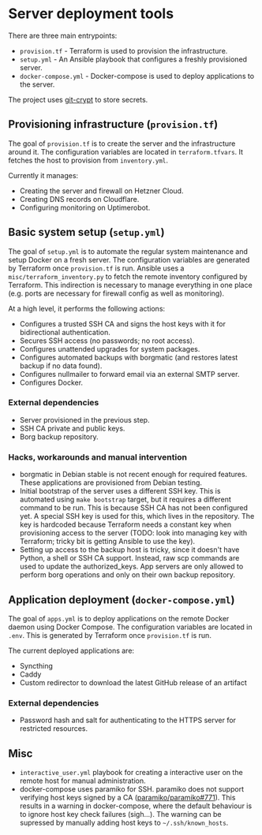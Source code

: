 # Server deployment tools

There are three main entrypoints:

- `provision.tf` - Terraform is used to provision the infrastructure.
- `setup.yml` - An Ansible playbook that configures a freshly provisioned server.
- `docker-compose.yml` - Docker-compose is used to deploy applications to the server.

The project uses [git-crypt](https://github.com/AGWA/git-crypt) to store secrets.

## Provisioning infrastructure (`provision.tf`)

The goal of `provision.tf` is to create the server and the infrastructure around it. The configuration variables are located in `terraform.tfvars`. It fetches the host to provision from `inventory.yml`.

Currently it manages:

- Creating the server and firewall on Hetzner Cloud.
- Creating DNS records on Cloudflare.
- Configuring monitoring on Uptimerobot.

## Basic system setup (`setup.yml`)

The goal of `setup.yml` is to automate the regular system maintenance and setup Docker on a fresh server. The configuration variables are generated by Terraform once `provision.tf` is run. Ansible uses a `misc/terraform_inventory.py` to fetch the remote inventory configured by Terraform. This indirection is necessary to manage everything in one place (e.g. ports are necessary for firewall config as well as monitoring).

At a high level, it performs the following actions:

- Configures a trusted SSH CA and signs the host keys with it for bidirectional authentication.
- Secures SSH access (no passwords; no root access).
- Configures unattended upgrades for system packages.
- Configures automated backups with borgmatic (and restores latest backup if no data found).
- Configures nullmailer to forward email via an external SMTP server.
- Configures Docker.

### External dependencies

- Server provisioned in the previous step.
- SSH CA private and public keys.
- Borg backup repository.

### Hacks, workarounds and manual intervention

- borgmatic in Debian stable is not recent enough for required features. These applications are provisioned from Debian testing.
- Initial bootstrap of the server uses a different SSH key. This is automated using `make bootstrap` target, but it requires a different command to be run. This is because SSH CA has not been configured yet. A special SSH key is used for this, which lives in the repository. The key is hardcoded because Terraform needs a constant key when provisioning access to the server (TODO: look into managing key with Terraform; tricky bit is getting Ansible to use the key).
- Setting up access to the backup host is tricky, since it doesn't have Python, a shell or SSH CA support. Instead, raw scp commands are used to update the authorized_keys. App servers are only allowed to perform borg operations and only on their own backup repository.

## Application deployment (`docker-compose.yml`)

The goal of `apps.yml` is to deploy applications on the remote Docker daemon using Docker Compose. The configuration variables are located in `.env`. This is generated by Terraform once `provision.tf` is run.

The current deployed applications are:

- Syncthing
- Caddy
- Custom redirector to download the latest GitHub release of an artifact

### External dependencies

- Password hash and salt for authenticating to the HTTPS server for restricted resources.

## Misc

* `interactive_user.yml` playbook for creating a interactive user on the remote host for manual administration.
* docker-compose uses paramiko for SSH. paramiko does not support verifying host keys signed by a CA ([paramiko/paramiko#771](https://github.com/paramiko/paramiko/issues/771)). This results in a warning in docker-compose, where the default behaviour is to ignore host key check failures (sigh...). The warning can be supressed by manually adding host keys to `~/.ssh/known_hosts`.
